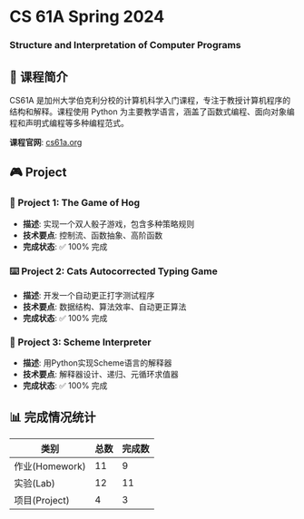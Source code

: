 # CS 61A Spring 2024

### Structure and Interpretation of Computer Programs

## 📖 课程简介

CS61A 是加州大学伯克利分校的计算机科学入门课程，专注于教授计算机程序的结构和解释。课程使用 Python 为主要教学语言，涵盖了函数式编程、面向对象编程和声明式编程等多种编程范式。

**课程官网**: [cs61a.org](https://cs61a.org/)

## 🎮 Project

### 🎲 Project 1: The Game of Hog
- **描述**: 实现一个双人骰子游戏，包含多种策略规则
- **技术要点**: 控制流、函数抽象、高阶函数
- **完成状态**: ✅ 100% 完成

### ⌨️ Project 2: Cats Autocorrected Typing Game
- **描述**: 开发一个自动更正打字测试程序
- **技术要点**: 数据结构、算法效率、自动更正算法
- **完成状态**: ✅ 100% 完成

### 🔧 Project 3: Scheme Interpreter
- **描述**: 用Python实现Scheme语言的解释器
- **技术要点**: 解释器设计、递归、元循环求值器
- **完成状态**: ✅ 100% 完成

## 📊 完成情况统计

| 类别 | 总数 | 完成数 | 
|------|------|--------|
| 作业(Homework) | 11 | 9 | 
| 实验(Lab) | 12 | 11 | 
| 项目(Project) | 4 | 3 | 
 


 
 

 
 